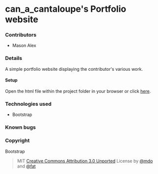 # can_a_cantaloupe's Portfolio website

### Contributors
- Mason Alex

### Details
A simple portfolio website displaying the contributor's various work.

#### Setup
Open the html file within the project folder in your browser or click [here](https://hix1000.github.io/portfolio-website).

### Technologies used
- Bootstrap

### Known bugs
### Copyright
Bootstrap
> MIT [Creative Commons Attribution 3.0 Unported](https://creativecommons.org/licenses/by/3.0/legalcode.en) License
> by [@mdo](https://twitter.com/mdo) and [@fat](https://twitter.com/fat)